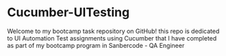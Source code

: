 # Cucumber-UITesting
Welcome to my bootcamp task repository on GitHub! this repo is dedicated to UI Automation Test assignments using Cucumber that I have completed as part of my bootcamp program in Sanbercode - QA Engineer
